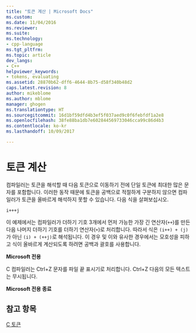 ```yaml
---
title: "토큰 계산 | Microsoft Docs"
ms.custom: 
ms.date: 11/04/2016
ms.reviewer: 
ms.suite: 
ms.technology:
- cpp-language
ms.tgt_pltfrm: 
ms.topic: article
dev_langs:
- C++
helpviewer_keywords:
- tokens, evaluating
ms.assetid: 28870b62-dff6-4644-8b75-d58f340b48d2
caps.latest.revision: 8
author: mikeblome
ms.author: mblome
manager: ghogen
ms.translationtype: HT
ms.sourcegitcommit: 16d1bf59dfd4b3ef5f037aed9c0f6febfdf1a2e8
ms.openlocfilehash: 38fe88ba1db7e602844569733046cca99c86d4b3
ms.contentlocale: ko-kr
ms.lasthandoff: 10/09/2017

---
```

# <a name="evaluation-of-tokens"></a>토큰 계산
컴파일러는 토큰을 해석할 때 다음 토큰으로 이동하기 전에 단일 토큰에 최대한 많은 문자를 포함합니다. 이러한 동작 때문에 토큰을 공백으로 적절하게 구분하지 않으면 컴파일러가 토큰을 올바르게 해석하지 못할 수 있습니다. 다음 식을 살펴보십시오.  
  
```  
i+++j  
```  
  
 이 예제에서는 컴파일러가 더하기 기호 3개에서 먼저 가능한 가장 긴 연산자(`++`)를 만든 다음 나머지 더하기 기호를 더하기 연산자(`+`)로 처리합니다. 따라서 식은 `(i++) + (j)`가 아닌 `(i) + (++j)`로 해석됩니다. 이 경우 및 이와 유사한 경우에서는 모호성을 피하고 식이 올바르게 계산되도록 하려면 공백과 괄호를 사용합니다.  
  
 **Microsoft 전용**  
  
 C 컴파일러는 Ctrl+Z 문자를 파일 끝 표시기로 처리합니다. Ctrl+Z 다음의 모든 텍스트는 무시됩니다.  
  
 **Microsoft 전용 종료**  
  
## <a name="see-also"></a>참고 항목  
 [C 토큰](../c-language/c-tokens.md)
